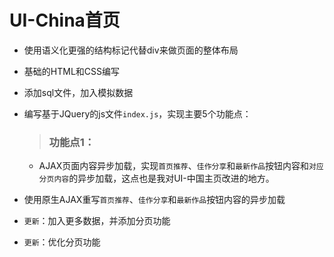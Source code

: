 # UI-China首页

- 使用语义化更强的结构标记代替div来做页面的整体布局

- 基础的HTML和CSS编写

- 添加sql文件，加入模拟数据

- 编写基于JQuery的js文件`index.js`，实现主要5个功能点：

    > ### 功能点1：
    - AJAX页面内容异步加载，实现`首页推荐`、`佳作分享`和`最新作品`按钮内容和`对应分页内容`的异步加载，这点也是我对UI-中国主页改进的地方。

- 使用原生AJAX重写`首页推荐`、`佳作分享`和`最新作品`按钮内容的异步加载

- `更新`：加入更多数据，并添加分页功能

- `更新`：优化分页功能
